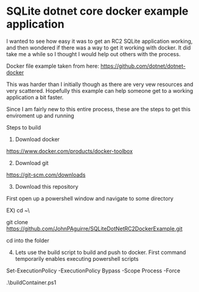 # SQLite dotnet core docker example application
I wanted to see how easy it was to get an RC2 SQLite application working, 
and then wondered if there was a way to get it working with docker.  It did
take me a while so I thought I would help out others with the process.

Docker file example taken from here:
https://github.com/dotnet/dotnet-docker

This was harder than I initially though as there are very vew resources and 
very scattered.  Hopefully this example can help someone get to a working 
application a bit faster.

Since I am fairly new to this entire process, these are the steps to get this enviroment up and running

Steps to build 

1) Download docker

https://www.docker.com/products/docker-toolbox

2) Download git

https://git-scm.com/downloads

3) Download this repository

First open up a powershell window and navigate to some directory

EX) cd ~\

git clone https://github.com/JohnPAguirre/SQLiteDotNetRC2DockerExample.git

cd into the folder

4) Lets use the build script to build and push to docker.  First command temporarily 
enables executing powershell scripts

Set-ExecutionPolicy -ExecutionPolicy Bypass -Scope Process -Force 

.\buildContainer.ps1
